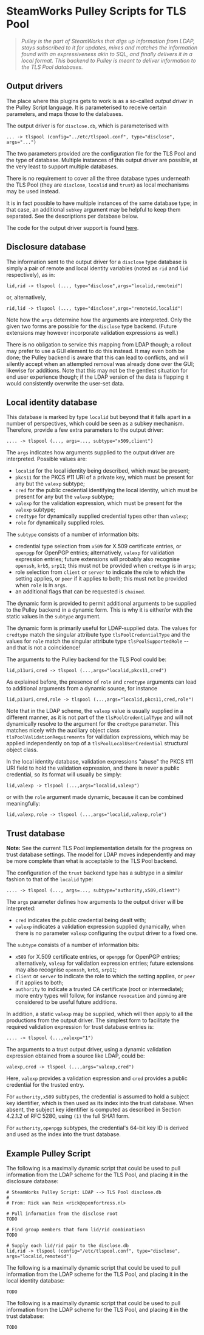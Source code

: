 # SteamWorks Pulley Scripts for TLS Pool

> *Pulley is the part of SteamWorks that digs up information from LDAP, stays
> subscribed to it for updates, mixes and matches the information found with
> an expressiveness akin to SQL, and finally delivers it in a local format.
> This backend to Pulley is meant to deliver information to the TLS Pool
> databases.*


## Output drivers

The place where this plugins gets to work is as a so-called *output driver*
in the Pulley Script language.  It is parameterised to receive certain
parameters, and maps those to the databases.

The output driver is for `disclose.db`, which is parameterised with

    ... -> tlspool (config="../etc/tlspool.conf", type="disclose", args="...")

The two parameters provided are the configuration file for the TLS Pool
and the type of database.  Multiple instances of this output driver
are possible, at the very least to support multiple databases.

There is no requirement to cover all the three database types underneath
the TLS Pool (they are `disclose`, `localid` and `trust`) as local
mechanisms may be used instead.

It is in fact possible to have multiple instances of the same database
type; in that case, an additional `subkey` argument may be helpful to
keep them separated.  See the descriptions per database below.

The code for the output driver support is found
[here](../pulleyback).


## Disclosure database

The information sent to the output driver for a `disclose` type database
is simply a pair of remote and
local identity variables (noted as `rid` and `lid` respectively), as in:

    lid,rid -> tlspool (..., type="disclose",args="localid,remoteid")

or, alternatively,

    rid,lid -> tlspool (..., type="disclose",args="remoteid,localid")

Note how the `args` determine how the arguments are interpreted.  Only the
given two forms are possible for the `disclose` type backend.  (Future
extensions may however incorporate validation expressions as well.)

There is no obligation to service this mapping from LDAP though; a rollout
may prefer to use a GUI element to do this instead.  It may even both be
done; the Pulley backend is aware that this can lead to conflicts,
and will silently accept when an attempted removal was already done over
the GUI; likewise for additions.  Note that this may not be the gentlest
situation for end user experience though; if the LDAP version of the data
is flapping it would consistently overwrite the user-set data.


## Local identity database

This database is marked by type `localid` but beyond that it
falls apart in a number of perspectives, which could be
seen as a subkey mechanism.  Therefore, provide a few extra parameters
to the output driver:

    .... -> tlspool (..., args=..., subtype="x509,client")

The `args` indicates how arguments supplied to the output driver are
interpreted.  Possible values are:

  * `localid` for the local identity being described, which must be present;
  * `pkcs11` for the PKCS #11 URI of a private key, which must be present for any but the `valexp` subtype;
  * `cred` for the public credential identifying the local identity, which must be present for any but the `valexp` subtype;
  * `valexp` for the validation expression, which must be present for the `valexp` subtype;
  * `credtype` for dynamically supplied credential types other than `valexp`;
  * `role` for dynamically supplied roles.

The `subtype` consists of a number of information bits:

  * credential type selection from `x509` for X.509 certificate entries,
    or `openpgp` for OpenPGP entries;
    alternatively, `valexp` for validation expression entries; future
    extensions will probably also recognise `openssh`, `krb5`, `srp11`;
    this must not be provided when `credtype` is in `args`;
  * role selection from `client` or `server` to indicate the role to which
    the setting applies, or `peer` if it applies to both;
    this must not be provided when `role` is in `args`.
  * an additional flags that can be requested is `chained`.

The dynamic form is provided to permit additional arguments to be supplied
to the Pulley backend in a dynamic form.  This is why it is either/or
with the static values in the `subtype` argument.

The dynamic form is primarily useful for LDAP-supplied data.  The values
for `credtype` match the singular attribute type `tlsPoolCredentialType`
and the values for `role` match the singular attribute type
`tlsPoolSupportedRole` -- and that is not a coincidence!

The arguments to the Pulley backend for the TLS Pool could be:

    lid,p11uri,cred -> tlspool (...,args="localid,pkcs11,cred")

As explained before, the presence of `role` and `credtype` arguments
can lead to additional arguments from a dynamic source, for instance

    lid,p11uri,cred,role -> tlspool (...,args="localid,pkcs11,cred,role")

Note that in the LDAP scheme, the
`valexp` value is usually supplied in a different manner, as it is not
part of the `tlsPoolCredentialType` and will not dynamically resolve
to the argument for the `credtype` parameter.  This matches nicely with the
auxiliary object class `tlsPoolValidationRequirements` for validation
expressions, which may be applied independently on top of a
`tlsPoolLocalUserCredential` structural object class.

In the local identity database, validation expressions "abuse" the
PKCS #11 URI field to hold the
validation expression, and there is never a public credential, so its
format will usually be simply:

    lid,valexp -> tlspool (...,args="localid,valexp")

or with the `role` argument made dynamic, because it can be combined
meaningfully:

    lid,valexp,role -> tlspool (...,args="localid,valexp,role")


## Trust database

**Note:** See the current TLS Pool implementation details for the
progress on trust database settings.  The model for LDAP moves independently
and may be more complete than what is acceptable to the TLS Pool backend.

The configuration of the `trust` backend type has a subtype in a similar
fashion to that of the `localid` type:

    .... -> tlspool (..., args=..., subtype="authority,x509,client")

The `args` parameter defines how arguments to the output driver will
be interpreted:

  * `cred` indicates the public credential being dealt with;
  * `valexp` indicates a validation expression supplied dynamically,
    when there is no parameter `valexp` configuring the output driver
    to a fixed one.

The `subtype` consists of a number of information bits:

  * `x509` for X.509 certificate entries, or `openpgp` for OpenPGP entries;
    alternatively, `valexp` for validation expression entries; future
    extensions may also recognise `openssh`, `krb5`, `srp11`;
  * `client` or `server` to indicate the role to which the setting
    applies, or `peer` if it applies to both;
  * `authority` to indicate a trusted CA certificate (root or intermediate);
    more entry types will follow, for instance `revocation` and `pinning`
    are considered to be useful future additions.

In addition, a static `valexp` may be supplied, which will then apply
to all the productions from the output driver.  The simplest form to
facilitate the required validation expression for trust database entries
is:

    .... -> tlspool (...,valexp="1")

The arguments to a trust output driver, using a dynamic validation expression
obtained from a source like LDAP, could be:

    valexp,cred -> tlspool (...,args="valexp,cred")

Here, `valexp` provides a validation expression and `cred` provides a
public credential for the trusted entry.

For `authority,x509` subtypes, the credential is assumed to hold a
subject key identifier, which is then used as its index into the trust
database.  When absent, the subject key identifier is computed as
described in Section 4.2.1.2 of RFC 5280, using `(1)` the full SHA1 form.

For `authority,openpgp` subtypes, the credential's 64-bit key ID is
derived and used as the index into the trust database.


## Example Pulley Script

The following is a maximally dynamic script that could be used to pull
information from the LDAP scheme for the TLS Pool, and placing it in
the disclosure database:

    # SteamWorks Pulley Script: LDAP --> TLS Pool disclose.db
    #
    # From: Rick van Rein <rick@openfortress.nl>

    # Pull information from the disclose root
    TODO

    # Find group members that form lid/rid combinatiosn
    TODO

    # Supply each lid/rid pair to the disclose.db
    lid,rid -> tlspool (config="/etc/tlspool.conf", type="disclose", args="localid,remoteid")


The following is a maximally dynamic script that could be used to pull
information from the LDAP scheme for the TLS Pool, and placing it in
the local identity database:

    TODO


The following is a maximally dynamic script that could be used to pull
information from the LDAP scheme for the TLS Pool, and placing it in
the trust database:

    TODO

